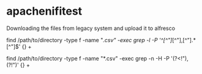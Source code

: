 # apachenifitest
Downloading the files from legacy system and upload it to alfresco

find /path/to/directory -type f -name "*.csv" -exec grep -l -P '^[^"]*[^"],[^"].*[^"]$' {} +

find /path/to/directory -type f -name "*.csv" -exec grep -n -H -P '(?<!"),(?!")' {} +


